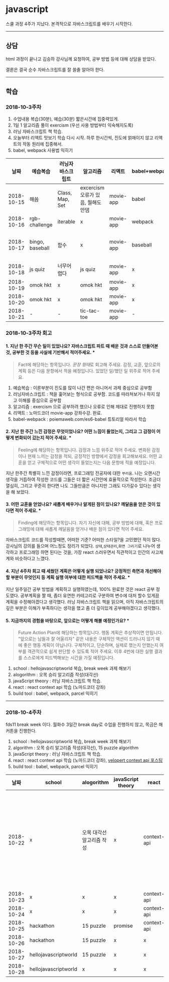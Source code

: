 # javascript

스쿨 과정 4주가 지났다. 본격적으로 자바스크립트를 배우기 시작한다.

---

## 상담

html 과정이 끝나고 김승하 강사님께 요청하여, 공부 방법 등에 대해 상담을 받았다.

결론은 결국 순수 자바스크립트를 잘 쓸줄 알아야 한다.

---

## 학습

### 2018-10-3주차
1) 수업내용 복습(30분), 예습(30분) 짧은시간에 집중력있게.
2) 1일 1 알고리즘 풀이 exercism (우선 사용 방법부터 익숙해지도록)
3) 러닝 자바스크립트 책 학습.
4) 오늘부터 리액트 맛보기 학습 다시 시작. 하루 한시간씩, 진도에 얽매이지 않고 리액트의 작동 원리에 집중해서.
5) babel, webpack 사용법 익히기


| 날짜 | 예습복습 | 러닝자바스크립트 | 알고리즘 | 리액트 | babel+webpack | note |
|-----|--------|-------------|--------|------|-------|-------|
2018-10-15| 해씀 | Class, Map, Set | excercism 오류가 있음, 뭘해도 안댐 | movie-app | babel | - |
2018-10-16| rgb-challenge | iterable | x | movie-app | webpack | - |
2018-10-17| bingo, baseball | 함수 | x | movie-app | baseball | 책 너무어려워여 |
2018-10-18| js quiz | 너무어렵다 | js quiz | movie-app | x | - |
2018-10-19| omok hkt | x | omok hkt | movie-app  | x | - |
2018-10-20| omok hkt | x | omok hkt | movie-app  | x | - |
2018-10-21| - | - | tic-tac-toe | movie-app  | - | - |


### 2018-10-3주차 회고

#### 1. 지난 한 주간 무슨 일이 있었나요? 자바스크립트 파트 때 배운 것과 스스로 만들어본 것, 공부한 것 등을 사실에 기반해서 적어주세요. *
> Fact에 해당하는 항목입니다. *문장 형태*로 회고해 주세요. 감정, 교훈, 앞으로의 계획 등은 다음 문항에서 적을 예정입니다. 있었던 일/했던 일 위주로 적어 주세요.

1) 예습복습 : 이론부분이 진도를 많이 나간 편은 아니어서 과제 중심으로 공부함
2) 러닝자바스크립트 : 책을 훑어보는 형식으로 공부함. 코드를 따라쳐보거나 하지 않고 이해를 중심으로 공부함
3) 알고리즘 : exercism 으로 공부하려 했으나 오류로 인해 제대로 진행하지 못함
4) 리액트 : 노마드코더 movie-app 강좌수강. 완료.
5) babel-webpack : poiemaweb.com/es6-babel 튜토리얼 따라서 학습

#### 2. 지난 한 주간 느낀 감정은 무엇이었나요? 어떤 느낌이 들었는지, 그리고 그 감정이 어떻게 변화되어 갔는지 적어 주세요. *
> Feeling에 해당하는 항목입니다. 감정과 느낌 위주로 적어 주세요. 변화된 감정이나 현재 느끼는 감정을 적되, 긍정적인 방향에서 감정을 회고해보세요. 어떤 교훈을 얻고 구체적으로 어떤 생각이 들었는지는 다음 문항에 적을 예정입니다.

지난 한주간 특별히 느낀 감정이라면, 프로그래밍 전공자에 대한 `부러움`. 나는 오랜시간 생각을 거듭하여 작성한 코드를 그들은 더 짧은 시간안에 효율적으로 작성한다. 조금더 열심히, 그리고 꾸준히 한다면 나도 그들만큼은 아니지만 그래도 다가갈수 있다는 생각을 해 보았다. 

#### 3. 어떤 교훈을 얻었나요? 새롭게 배우거나 알게된 점이 있나요? 깨달음을 얻은 것이 있다면 적어 주세요. *
> Finding에 해당하는 항목입니다. 자기 자신에 대해, 공부 방법에 대해, 혹은 프로그래밍에 대해 새롭게 깨달음을 얻거나 배운 점이 있다면 적어 주세요.

자바스크립트 코드를 작성할때면, 어떠한 기준? 어떠한 스타일?을 고민했던 적이 많다. 강사님의 강의를 들으며 어느정도 정리가 되었다. `상태`,`상태관리`,`화면 그리기`로 나누어 생각하고 프로그래밍 하면 된다는 것을, 가장 react 스러우면서 직관적이고 인간의 사고체계와 비슷하다고 느꼈다.

#### 4. 지난 4주차 회고 때 세웠던 계획은 어떻게 실행 되었나요? 긍정적인 측면과 개선해야 할 부분이 무엇인지 등 계획 실행 여부에 대한 피드백을 적어 주세요. *

지난 일주일간 공부 방법을 계획하고 실행하였는데, 100% 완료한 것은 react 공부 정도였다. 공부계획을 짤 때, 좀더 유연한 카테고리로 구분하여 변수에 대처 할수 있게끔 계획을 수정해야겠다고 생각했다.
러닝 자바스크립트 책을 읽으며, 아직 자바스크립트의 깊은 부분은 이해가 부족하다는 생각을 했고 좀 더 깊이있게 공부해야겠다고 생각했다.

#### 5. 지금까지의 경험을 바탕으로, 앞으로는 어떻게 해볼 예정인가요? *
> Future Action Plan에 해당하는 항목입니다. 행동 계획은 추상적이면 안됩니다. "앞으로는 남들과 잘 어울리자" 같은 내용은 구체적인 액션이 드러나지 않기 때에 좋은 행동 계획이 아닙니다. 구체적이고, 단순하며, 실제로 했는지 안했는지 여부를 객관적으로 쉽게 판단할 수 있도록 적어 주세요. 이후 4번에 대한 실행 결과를 스스로에게 피드백해보는 시간을 가질 예정입니다.

1) school : hellojavascriptworld 복습, break week 과제 해보기
2) alogorithm : 오목 승리 알고리즘 작성(대각선)
3) javaScript theory : 러닝 자바스크립트 책 학습.
4) react : react context api 학습 (노마드코더 강좌)
5) build tool : babel, webpack, parcel 익히기

---

### 2018-10-4주차

fds11 break week 이다. 월화수 3일간 break day로 수업을 진행하지 않고, 목금은 해커톤을 진행한다.

1) school : hellojavascriptworld 복습, break week 과제 해보기
2) algorithm : 오목 승리 알고리즘 작성(대각선), 15 puzzle algorithm
3) javaScript theory : 러닝 자바스크립트 책 학습.
4) react : react context api 학습 (노마드코더 강좌), [velopert context api 포스팅](https://velopert.com/3606)
5) build tool : babel, webpack, parcel 익히기


| 날짜 | school | alogorithm | javaScript theory | react | build tool | note |
|-----|--------|-------------|--------|------|-------|-------|
| 2018-10-22 | x | 오목 대각선 알고리즘 작성 | x | context-api | x | 오목 알고리즘이 생각보다 일찍끝나서 대안을 찾아봐야한다. |
| 2018-10-23 | x | x | x | context-api | x | note |
| 2018-10-24 | x | x | x | context-api | x | note |
| 2018-10-25 | hackathon | 15 puzzle | promise | context-api | x | note |
| 2018-10-26 | hackathon | 15 puzzle | x | x | x | note |
| 2018-10-27 | hellojavascriptworld | 15 puzzle | x | x | x | note |
| 2018-10-28 | hellojavascriptworld | x | x | x | x | note |


